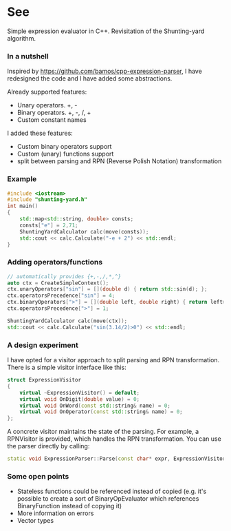 See
=======

Simple expression evaluator in C++. Revisitation of the Shunting-yard algorithm.

### In a nutshell ###

Inspired by https://github.com/bamos/cpp-expression-parser, I have redesigned the code and I have added some abstractions.

Already supported features:
* Unary operators. +, -
* Binary operators. +, -, /, +
* Custom constant names

I added these features:
* Custom binary operators support
* Custom (unary) functions support
* split between parsing and RPN (Reverse Polish Notation) transformation

### Example ###

``` cpp
#include <iostream>
#include "shunting-yard.h"
int main() 
{
	std::map<std::string, double> consts;
	consts["e"] = 2,71;
 	ShuntingYardCalculator calc(move(consts));
  	std::cout << calc.Calculate("-e + 2") << std::endl;
}
```

### Adding operators/functions ###

``` cpp
// automatically provides {+,-,/,*,^}
auto ctx = CreateSimpleContext();
ctx.unaryOperators["sin"] = [](double d) { return std::sin(d); };
ctx.operatorsPrecedence["sin"] = 4;
ctx.binaryOperators[">"] = [](double left, double right) { return left>right ? 1.0 : 0.0; };
ctx.operatorsPrecedence[">"] = 1;

ShuntingYardCalculator calc(move(ctx));
std::cout << calc.Calculate("sin(3.14/2)>0") << std::endl;
```

### A design experiment ###

I have opted for a visitor approach to split parsing and RPN transformation. There is a simple visitor interface like this:

``` cpp
struct ExpressionVisitor
{
	virtual ~ExpressionVisitor() = default;
	virtual void OnDigit(double value) = 0;
	virtual void OnWord(const std::string& name) = 0;
	virtual void OnOperator(const std::string& name) = 0;
};
```

A concrete visitor maintains the state of the parsing. For example, a RPNVisitor is provided, which handles the RPN transformation. You can use the parser directly by calling:

``` cpp
static void ExpressionParser::Parse(const char* expr, ExpressionVisitor& visitor); 
```

### Some open points ###

* Stateless functions could be referenced instead of copied (e.g. it's possible to create a sort of BinaryOpEvaluator which references BinaryFunction instead of copying it)
* More information on errors
* Vector types
